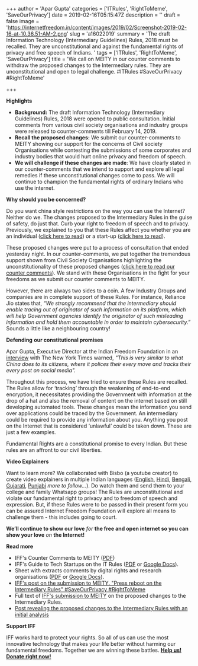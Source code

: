 +++
author = 'Apar Gupta'
categories = ['ITRules', 'RightToMeme', 'SaveOurPrivacy']
date = 2019-02-16T05:15:47Z
description = ''
draft = false
image = 'https://internetfreedom.in/content/images/2019/02/Screenshot-2019-02-16-at-10.36.51-AM-2.png'
slug = 'a16022019'
summary = 'The draft Information Technology (Intermediary Guidelines) Rules, 2018 must be recalled. They are unconstitutional and against the fundamental rights of privacy and free speech of Indians. '
tags = ['ITRules', 'RightToMeme', 'SaveOurPrivacy']
title = 'We call on MEITY in our counter comments to withdraw the proposed changes to the Intermediary rules. They are unconstitutional and open to legal challenge. #ITRules #SaveOurPrivacy #RightToMeme'

+++


**Highlights**

* **Background:** The draft Information Technology (Intermediary Guidelines) Rules, 2018 were opened to public consultation. Initial comments from various civil society organisations and industry groups were released to counter-comments till February 14, 2019.
* **Recall the proposed changes:** We submit our counter-comments to MEITY showing our support for the concerns of Civil society Organisations while contesting the submissions of some corporates and industry bodies that would hurt online privacy and freedom of speech.
* **We will challenge if these changes are made**: We have clearly stated in our counter-comments that we intend to support and explore all legal remedies if these unconstitutional changes come to pass. We will continue to champion the fundamental rights of ordinary Indians who use the internet.

**Why should you be concerned?**

Do you want china style restrictions on the way you can use the Internet? Neither do we. The changes proposed to the Intermediary Rules in the guise of safety, do just that. Curb your right to freedom of speech and to privacy. Previously, we explained to you that these Rules affect you whether you are an individual ([click here to read](https://internetfreedom.in/civil-society-and-research-organisations-are-unanimous-proposed-changes-to-intermediary-rules-must-be-recalled/)) or a start-up ([click here to read](https://internetfreedom.in/we-call-on-tech-start-ups-to-protect-their-users-and-businesses-press-for-a-recall-of-the-proposed-changes-to-intermediary-rules-itrules-saveourprivacy-righttomeme/)).

These proposed changes were put to a process of consultation that ended yesterday night. In our counter-comments, we put together the tremendous support shown from Civil Society Organisations highlighting the unconstitutionality of these proposed changes ([click here to read our counter comments](https://drive.google.com/file/d/1rxJoEHM1m6IXprXENQyJwxU1cMSZuu6d/view?usp=sharing)). We stand with these Organisations in the fight for your freedoms as we submit our counter comments to MEITY.

However, there are always two sides to a coin. A few Industry Groups and companies are in complete support of these Rules. For instance, Reliance Jio states that, _“We strongly recommend that the intermediary should enable tracing out of originator of such information on its platform, which will help Government agencies identify the originator of such misleading information and hold them accountable in order to maintain cybersecurity.”_ Sounds a little like a neighbouring country!

**Defending** **our constitutional promises**

Apar Gupta, Executive Director at the Indian Freedom Foundation in an [interview](https://www.nytimes.com/2019/02/14/technology/india-internet-censorship.html) with The New York Times warned, _"This is very similar to what China does to its citizens, where it polices their every move and tracks their every post on social media"._

Throughout this process, we have tried to ensure these Rules are recalled. The Rules allow for ‘tracking’ through the weakening of end-to-end encryption, it necessitates providing the Government with information at the drop of a hat and also the removal of content on the internet based on still developing automated tools. These changes mean the information you send over applications could be traced by the Government. An intermediary could be required to provide any information about you. Anything you post on the Internet that is considered ‘unlawful’ could be taken down. These are just a few examples.

Fundamental Rights are a constitutional promise to every Indian. But these rules are an affront to our civil liberties.

**Video Explainers**

Want to learn more? We collaborated with Bisbo (a youtube creator) to create video explainers in multiple Indian languages ([English](https://youtu.be/TfMEOF3gL6g), [Hindi](https://www.youtube.com/watch?v=MCh835mOt3I&t=224s), [Bengali](https://www.youtube.com/watch?v=DtzvSRQppQA), [Gujarati](https://www.youtube.com/watch?v=HRq5KqRUN-s), [Punjabi](https://www.youtube.com/watch?v=8aZvUX4RX7Q)  _more to follow..._). Do watch them and send them to your college and family Whatsapp groups! The Rules are unconstitutional and violate our fundamental right to privacy and to freedom of speech and expression. But, if these Rules were to be passed in their present form you can be assured Internet Freedom Foundation will explore all means to challenge them - this includes going to court.

**We’ll continue to show our love** _for_ **the free and open internet so you can show your love** _on_ **the Internet!**

**Read more**

* IFF's Counter Comments to MEITY ([PDF](https://drive.google.com/file/d/1rxJoEHM1m6IXprXENQyJwxU1cMSZuu6d/view?usp=sharing))
* IFF's Guide to Tech Startups on the IT Rules ([PDF](https://docs.google.com/document/d/1Drlh-fl17lUhHsqoZFxXp1xlVFCwIqMBFwz0ArUh_zw/edit?usp=sharing) or [Google Docs](https://drive.google.com/file/d/1xNgFso684t1ECWPl7jn5b_cNEzMwmoMG/view?usp=sharing)).
* Sheet with extracts comments by digital rights and research organisations ([PDF](https://drive.google.com/file/d/1peFYrzfHwa5QoFMUFFtesdmMTdqEuDLi/view?usp=sharing) or [Google Docs](https://drive.google.com/open?id=1peFYrzfHwa5QoFMUFFtesdmMTdqEuDLi)).
* [IFF's post on the submission to MEITY. "Press reboot on the Intermediary Rules" #SaveOurPrivacy #RightToMeme](https://internetfreedom.in/we-urge-meity-to-press-reboot-on-the-intermediary-rules-saveourprivacy-righttomeme/) 
* Full text of [IFF's submission to MEITY](https://drive.google.com/open?id=1pDQt1M81spH66kv0CHcUk8P9U_Dp9_oc) on the proposed changes to the Intermediary Rules.
* [Post revealing the proposed changes to the Intermediary Rules with an initial analysis](https://internetfreedom.in/india-must-resist-the-lure-of-the-chinese-model-of-surveillance-and-censorship-intermediaryrules-righttomeme-saveourprivacy/) 

**Support IFF**

IFF works hard to protect your rights. So all of us can use the most innovative technology that makes your life better without harming our fundamental freedoms. Together we are winning these battles. [**Help us! Donate right now!**](https://internetfreedom.in/donate/)

